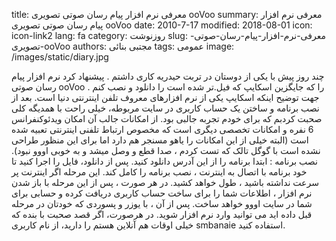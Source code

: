 title: معرفی نرم افزار  پیام رسان صوتی تصویری ooVoo
summary: معرفی نرم افزار  پیام رسان صوتی تصویری ooVoo
date: 2010-7-17
modified: 2018-08-01
icon:  icon-link2
lang: fa
category: روزنوشت
slug: معرفی-نرم-افزار-پیام-رسان-صوتی-تصویری-ooVoo
authors: مجتبی بنائی
tags: عمومی
image: /images/static/diary.jpg

چند روز پیش با یکی از دوستان در تربت حیدریه کاری داشتم . پیشنهاد کرد نرم افزار پیام رسان صوتی ooVoo را که جایگزین اسکایپ که فیل.تر شده است را دانلود و نصب کنم . جهت توضیح اینکه اسکایپ یکی از نرم افزارهای معروف تلفن اینترنتی دنیا است.    بعد از نصب برنامه و ساختن یک حساب کاربری در سایت مربوطه، خیلی راحت با همدیگه کلی صحبت کردبم که برای خودم تجربه جالبی بود. از امکانات جالب آن امکان ویدئوکنفرانس 6 نفره و امکانات تخصصی دیگری است که مخصوص ارتباط تلفنی اینترنتی تعبیه شده است (البته خیلی از این امکانات را یاهو مسنجر هم دارد اما برای این منظور طراحی نشده است با گوگل تالک که تست کردم ، صدا قطع و وصل میشد و به خوبی اووو نبود).  نصب برنامه :  ابتدا برنامه را از این آدرس دانلود کنید. پس از دانلود، فایل را اجرا کنید تا خود برنامه با اتصال به اینترنت ، نصب برنامه را کامل کند. این مرحله اگر اینترنت پر سرعت نداشته باشید ، طول خواهد کشید. در هر صورت ، پس از این مرحله با باز شدن نرم افزار ، اطلاعات شما را برای ساخت حساب کاربری دریافت کرده و حسابی برای شما در سایت اووو خواهد ساخت. پس از آن ، با یوزر و پسوردی که خودتان در مرحله قبل داده اید می توانید وارد نرم افزار شوید.    در هرصورت، اگر قصد صحبت با بنده که خیلی اوقات هم آنلاین هستم را دارید، از نام کاربری smbanaie استفاده کنید.